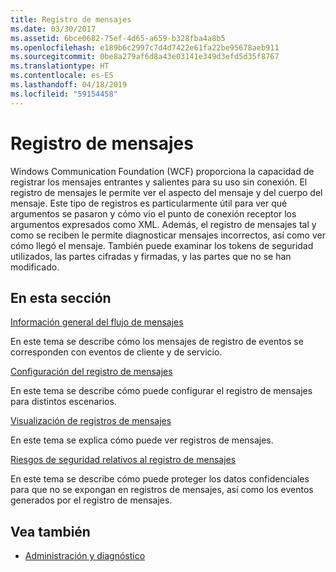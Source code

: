 ```yaml
---
title: Registro de mensajes
ms.date: 03/30/2017
ms.assetid: 6bce0682-75ef-4d65-a659-b328fba4a8b5
ms.openlocfilehash: e189b6c2997c7d4d7422e61fa22be95678aeb911
ms.sourcegitcommit: 0be8a279af6d8a43e03141e349d3efd5d35f8767
ms.translationtype: HT
ms.contentlocale: es-ES
ms.lasthandoff: 04/18/2019
ms.locfileid: "59154458"
---
```

# <a name="message-logging"></a>Registro de mensajes
Windows Communication Foundation (WCF) proporciona la capacidad de registrar los mensajes entrantes y salientes para su uso sin conexión. El registro de mensajes le permite ver el aspecto del mensaje y del cuerpo del mensaje. Este tipo de registros es particularmente útil para ver qué argumentos se pasaron y cómo vio el punto de conexión receptor los argumentos expresados como XML. Además, el registro de mensajes tal y como se reciben le permite diagnosticar mensajes incorrectos, así como ver cómo llegó el mensaje. También puede examinar los tokens de seguridad utilizados, las partes cifradas y firmadas, y las partes que no se han modificado.  
  
## <a name="in-this-section"></a>En esta sección  
 [Información general del flujo de mensajes](../../../../docs/framework/wcf/diagnostics/message-flow-overview.md)  
  
 En este tema se describe cómo los mensajes de registro de eventos se corresponden con eventos de cliente y de servicio.  
  
 [Configuración del registro de mensajes](../../../../docs/framework/wcf/diagnostics/configuring-message-logging.md)  
  
 En este tema se describe cómo puede configurar el registro de mensajes para distintos escenarios.  
  
 [Visualización de registros de mensajes](../../../../docs/framework/wcf/diagnostics/viewing-message-logs.md)  
  
 En este tema se explica cómo puede ver registros de mensajes.  
  
 [Riesgos de seguridad relativos al registro de mensajes](../../../../docs/framework/wcf/diagnostics/security-concerns-for-message-logging.md)  
  
 En este tema se describe cómo puede proteger los datos confidenciales para que no se expongan en registros de mensajes, así como los eventos generados por el registro de mensajes.  
  
## <a name="see-also"></a>Vea también

- [Administración y diagnóstico](../../../../docs/framework/wcf/diagnostics/index.md)
